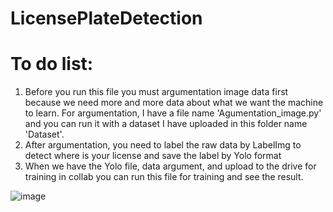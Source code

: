 # LicensePlateDetection

# To do list:
1. Before you run this file you must argumentation image data first because we need more and more data about what we want the machine to learn. For argumentation, I have a file name 'Agumentation_image.py' and you can run it with a dataset I have uploaded in this folder name 'Dataset'.
2. After argumentation, you need to label the raw data by LabelImg to detect where is your license and save the label by Yolo format
3. When we have the Yolo file, data argument, and upload to the drive for training in collab you can run this file for training and see the result.

![image](https://user-images.githubusercontent.com/68015472/154190420-82923026-1b36-4375-be0b-4b5d7f985d6c.png)
